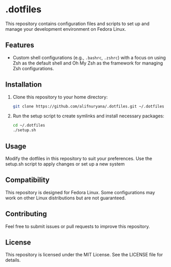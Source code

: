 # .dotfiles

This repository contains configuration files and scripts to set up and manage your development environment on Fedora Linux.

## Features

- Custom shell configurations (e.g., `.bashrc`, `.zshrc`) with a focus on using Zsh as the default shell and Oh My Zsh as the framework for managing Zsh configurations.

## Installation

1. Clone this repository to your home directory:

    ```bash
    git clone https://github.com/alifnuryana/.dotfiles.git ~/.dotfiles
    ```

2. Run the setup script to create symlinks and install necessary packages:

    ```bash
    cd ~/.dotfiles
    ./setup.sh
    ```
## Usage

Modify the dotfiles in this repository to suit your preferences.
Use the setup.sh script to apply changes or set up a new system

## Compatibility
This repository is designed for Fedora Linux. Some configurations may work on other Linux distributions but are not guaranteed.

## Contributing
Feel free to submit issues or pull requests to improve this repository.

## License
This repository is licensed under the MIT License. See the LICENSE file for details.